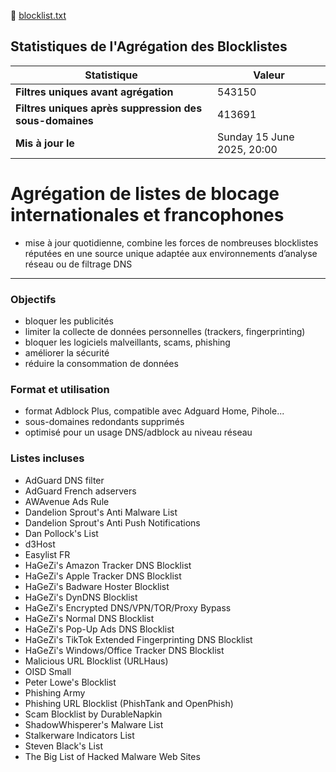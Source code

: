 🔗 [blocklist.txt](https://raw.githubusercontent.com/PbDNS/Blocklists/refs/heads/main/blocklist.txt)


## Statistiques de l'Agrégation des Blocklistes

| Statistique                                      | Valeur     |
|--------------------------------------------------|------------|
| **Filtres uniques avant agrégation**            | 543150 |
| **Filtres uniques après suppression des sous-domaines** | 413691 |
| **Mis à jour le**                                | Sunday 15 June 2025, 20:00 |
    

# Agrégation de listes de blocage internationales et francophones
- mise à jour quotidienne, combine les forces de nombreuses blocklistes réputées en une source unique adaptée aux environnements d’analyse réseau ou de filtrage DNS

---

### Objectifs

- bloquer les publicités
- limiter la collecte de données personnelles (trackers, fingerprinting)
- bloquer les logiciels malveillants, scams, phishing
- améliorer la sécurité
- réduire la consommation de données

### Format et utilisation

- format Adblock Plus, compatible avec Adguard Home, Pihole...
- sous-domaines redondants supprimés
- optimisé pour un usage DNS/adblock au niveau réseau

### Listes incluses

- AdGuard DNS filter
- AdGuard French adservers
- AWAvenue Ads Rule
- Dandelion Sprout's Anti Malware List
- Dandelion Sprout's Anti Push Notifications
- Dan Pollock's List
- d3Host
- Easylist FR
- HaGeZi's Amazon Tracker DNS Blocklist
- HaGeZi's Apple Tracker DNS Blocklist
- HaGeZi's Badware Hoster Blocklist
- HaGeZi's DynDNS Blocklist
- HaGeZi's Encrypted DNS/VPN/TOR/Proxy Bypass
- HaGeZi's Normal DNS Blocklist
- HaGeZi's Pop-Up Ads DNS Blocklist
- HaGeZi's TikTok Extended Fingerprinting DNS Blocklist
- HaGeZi's Windows/Office Tracker DNS Blocklist
- Malicious URL Blocklist (URLHaus)
- OISD Small
- Peter Lowe's Blocklist
- Phishing Army
- Phishing URL Blocklist (PhishTank and OpenPhish)
- Scam Blocklist by DurableNapkin
- ShadowWhisperer's Malware List
- Stalkerware Indicators List
- Steven Black's List
- The Big List of Hacked Malware Web Sites
&nbsp;
